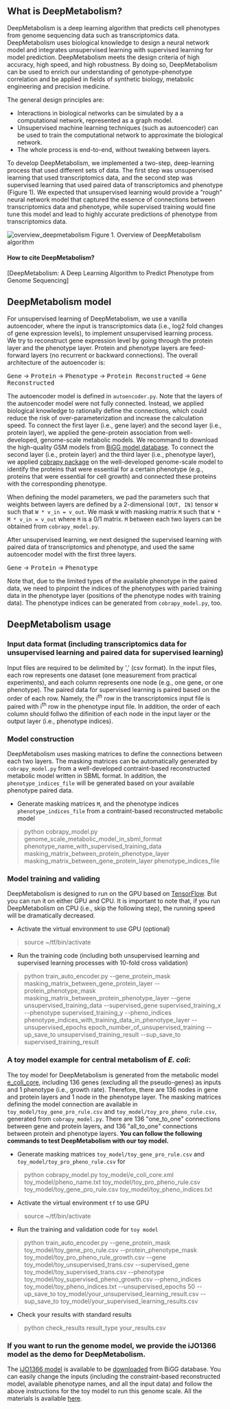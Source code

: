 What is DeepMetabolism?
--------------------------

DeepMetabolism is a deep learning algorithm that predicts cell phenotypes from genome sequencing data such as transcriptomics data. DeepMetabolism uses biological knowledge to design a neural network model and integrates unsupervised learning with supervised learning for model prediction. DeepMetabolism meets the design criteria of high accuracy, high speed, and high robustness. By doing so, DeepMetabolism can be used to enrich our understanding of genotype-phenotype correlation and be applied in fields of synthetic biology, metabolic engineering and precision medicine. 

The general design principles are:
* Interactions in biological networks can be simulated by a a computational network, represented as a graph model.
* Unsupervised machine learning techniques (such as autoencoder) can be used to train the computational network to approximate the biological network.
* The whole process is end-to-end, without tweaking between layers.

To develop DeepMetabolism, we implemented a two-step, deep-learning process that used different sets of data. The first step was unsupervised learning that used transcriptomics data, and the second step was supervised learning that used paired data of transcriptomics and phenotype (Figure 1). We expected that unsupervised learning would provide a “rough” neural network model that captured the essence of connections between transcriptomics data and phenotype, while supervised training would fine tune this model and lead to highly accurate predictions of phenotype from transcriptomics data.

![overview_deepmetabolism](https://github.com/gwh120104/deepmetabolism/blob/master/img/Figure_README.png)
Figure 1. Overview of DeepMetabolism algorithm

#### How to cite DeepMetabolism?
[DeepMetabolism: A Deep Learning Algorithm to Predict Phenotype from Genome Sequencing]

DeepMetabolism model
----------------------------------

For unsupervised learning of DeepMetabolism, we use a vanilla autoencoder, where the input is transcriptomics data (i.e., log2 fold changes of gene expression levels), to implement unsupervised learning process. We try to reconstruct gene expression level by going through the protein layer and the phenotype layer. Protein and phenotype layers are feed-forward layers (no recurrent or backward connections). The overall architecture of the autoencoder is:

<kbd>Gene</kbd> -> <kbd>Protein</kbd> -> <kbd>Phenotype</kbd> -> <kbd>Protein Reconstructed</kbd> -> <kbd> Gene Reconstructed</kbd>

The autoencoder model is defined in `autoencoder.py`. Note that the layers of the autoencoder model were not fully connected. Instead, we applied biological knowledge to rationally define the connections, which could reduce the risk of over-parameterization and increase the calculation speed. To connect the first layer (i.e., gene layer) and the second layer (i.e., protein layer), we applied the gene-protein association from well-developed, genome-scale metabolic models. We recommand to download the high-quality GSM models from [BiGG model database](bigg.ucsd.edu). To connect the second layer (i.e., protein layer) and the third layer (i.e., phenotype layer), we applied [cobrapy package](https://github.com/opencobra/cobrapy) on the well-developed genome-scale model to identify the proteins that were essential for a certain phenotype (e.g., proteins that were essential for cell growth) and connected these proteins with the corresponding phenotype. 

When defining the model parameters, we pad the parameters such that weights between layers are defined by a 2-dimensional `[OUT, IN]` tensor `W` such that `W * v_in = v_out`. We mask `W` with masking matrix `M` such that `W * M * v_in = v_out` where `M` is a 0/1 matrix. `M` between each two layers can be obtained from `cobrapy_model.py`.

After unsupervised learning, we next designed the supervised learning with paired data of transcriptomics and phenotype, and used the same autoencoder model with the first three layers. 

<kbd>Gene</kbd> -> <kbd>Protein</kbd> -> <kbd>Phenotype</kbd>

Note that, due to the limited types of the available phenotype in the paired data, we need to pinpoint the indices of the phenotypes with paried training data in the phenotype layer (positions of the phenotype nodes with training data). The phenotype indices can be generated from `cobrapy_model.py`, too. 

DeepMetabolism usage
-------------------------------

### Input data format (including transcriptomics data for unsupervised learning and paired data for supervised learning)
Input files are required to be delimited by ',' (csv format). In the input files, each row represents one dataset (one measurement from practical experiments), and each column represents one node (e.g., one gene, or one phenotype). The paired data for supervised learning is paired based on the order of each row. Namely, the i<sup>th</sup> row in the transcriptomics input file is paired with i<sup>th</sup> row in the phenotype input file. In addition, the order of each column should follwo the difinition of each node in the input layer or the output layer (i.e., phenotype indices). 

### Model construction
DeepMetabolism uses masking matrices to define the connections between each two layers. The masking matrices can be automatically generated by `cobrapy_model.py` from a well-developed contraint-based reconstructed metabolic model written in SBML format. In addition, the `phenotype_indices_file` will be generated based on your available phenotype paired data.

* Generate masking matrices `M`, and the phenotype indices `phenotype_indices_file` from a contraint-based reconstructed metabolic model
>python cobrapy_model.py genome_scale_metabolic_model_in_sbml_format phenotype_name_with_supervised_training_data masking_matrix_between_protein_phenotype_layer masking_matrix_between_gene_protein_layer phenotype_indices_file

### Model training and validing
DeepMetabolism is designed to run on the GPU based on [TensorFlow](https://www.tensorflow.org/). But you can run it on either GPU and CPU. It is important to note that, if you run DeepMetabolism on CPU (i.e., skip the following step), the running speed will be dramatically decreased.

* Activate the virtual environment to use GPU (optional)
> source ~/tf/bin/activate

* Run the training code (including both unsupervised learning and supervised learning processes with 10-fold cross validation)
> python train_auto_encoder.py --gene_protein_mask masking_matrix_between_gene_protein_layer --protein_phenotype_mask masking_matrix_between_protein_phenotype_layer --gene unsupervised_training_data --supervised_gene supervised_training_x --phenotype supervised_training_y --pheno_indices phenotype_indices_with_training_data_in_phenotype_layer --unsupervised_epochs epoch_number_of_unsupervised_training  --up_save_to unsupervised_training_result --sup_save_to supervised_training_result


### A toy model example for central metabolism of *E. coli*:

The toy model for DeepMetabolism is generated from the metabolic model [e_coli_core](http://bigg.ucsd.edu/static/models/e_coli_core.xml.gz), including 136 genes (excluding all the pseudo-genes) as inputs and 1 phenotype (i.e., growth rate). Therefore, there are 136 nodes in gene and protein layers and 1 node in the phenotype layer. The masking matrices defining the model connection are available in `toy_model/toy_gene_pro_rule.csv` and `toy_model/toy_pro_pheno_rule.csv`, generated from `cobrapy_model.py`. There are 136 "one_to_one" connections between gene and protein layers, and 136 "all_to_one" connections between protein and phenotype layers. __You can follow the following commands to test DeepMetabolism with our toy model.__

* Generate masking matrices `toy_model/toy_gene_pro_rule.csv` and `toy_model/toy_pro_pheno_rule.csv` for 
>python cobrapy_model.py toy_model/e_coli_core.xml toy_model/pheno_name.txt toy_model/toy_pro_pheno_rule.csv toy_model/toy_gene_pro_rule.csv toy_model/toy_pheno_indices.txt

* Activate the virtual environment `tf` to use GPU
> source ~/tf/bin/activate

* Run the training and validation code for `toy model`
> python train_auto_encoder.py --gene_protein_mask toy_model/toy_gene_pro_rule.csv --protein_phenotype_mask toy_model/toy_pro_pheno_rule_growth.csv --gene toy_model/toy_unsupervised_trans.csv --supervised_gene toy_model/toy_supervised_trans.csv --phenotype toy_model/toy_supervised_pheno_growth.csv --pheno_indices toy_model/toy_pheno_indices.txt --unsupervised_epochs 50  --up_save_to toy_model/your_unsupervised_learning_result.csv --sup_save_to toy_model/your_supervised_learning_results.csv

* Check your results with standard results
> python check_results result_type your_results.csv

### If you want to run the genome model, we provide the iJO1366 model as the demo for DeepMetabolism.

The [iJO1366 model](http://bigg.ucsd.edu/models/iJO1366) is available to be [downloaded](http://bigg.ucsd.edu/static/models/iJO1366.xml.gz) from BiGG database. You can easily change the inputs (including the constraint-based reconstructed model, available phenotype names, and all the input data) and follow the above instructions for the toy model to run this genome scale. All the materials is available [here](https://www.dropbox.com/s/7kaw8m7ozp3liyc/iJO1366_demo.tar.gz?dl=0).
